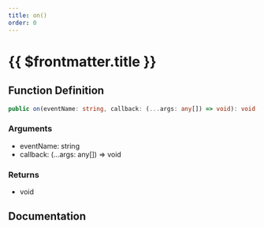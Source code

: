 ```yaml
---
title: on()
order: 0
---
```


# {{ $frontmatter.title }}

## Function Definition

```ts
public on(eventName: string, callback: (...args: any[]) => void): void;
```

### Arguments

* eventName: string
* callback: (...args: any[]) =\> void

### Returns

* void

## Documentation

<!--@include: ./parts/on.md-->
